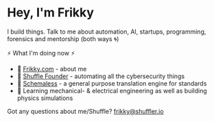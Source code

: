 # Hey, I'm Frikky 
I build things. Talk to me about automation, AI, startups, programming, forensics and mentorship (both ways :cyclone:)

:zap: What I'm doing now :zap:
* :raising_hand: [Frikky.com](https://frikky.com) - about me
* :ocean: [Shuffle Founder](https://shuffler.io) - automating all the cybersecurity things
* :test_tube: [Schemaless](https://github.com/frikky/schemaless) - a general purpose translation engine for standards 
* 📖 Learning mechanical- & electrical engineering as well as building physics simulations

Got any questions about me/Shuffle? [frikky@shuffler.io](mailto:frikky@shuffler.io)
